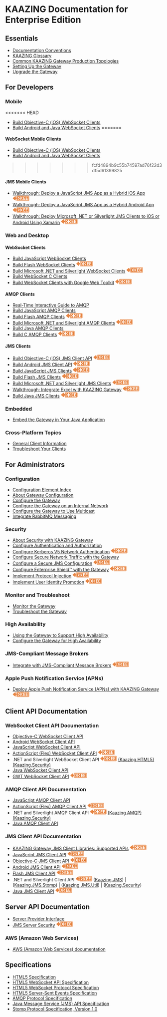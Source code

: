 KAAZING Documentation for Enterprise Edition
============================================

Essentials
----------

-   [Documentation Conventions](about/about.md)
-   [KAAZING Glossary](../kaazing-glossary.md)
-   [Common KAAZING Gateway Production Topologies](admin-reference/c_topologies.md)
-   [Setting Up the Gateway](about/setup-guide.md)
-   [Upgrade the Gateway](upgrade/o_upgrade.md)

For Developers
---------------------------------------

### Mobile

<<<<<<< HEAD
-   [Build Objective-C (iOS) WebSocket Clients](../../../../ios.client/tree/develop/ws/doc/o_dev_objc.md)
-   [Build Android and Java WebSocket Clients](https://github.com/kaazing/android.client/blob/develop/migrated/gateway.client.android/doc/o_dev_android.md)
=======
#### WebSocket Mobile Clients

-   [Build Objective-C (iOS) WebSocket Clients](dev-objc/o_dev_objc.md)
-   [Build Android and Java WebSocket Clients](dev-android/o_dev_android.md)
>>>>>>> fcfd4894b9c55b74597ad76f22d3df5d61399825

#### JMS Mobile Clients

-   [Walkthrough: Deploy a JavaScript JMS App as a Hybrid iOS App](dev-js/hybrid_ios_walkthrough.md) ![This feature is available in KAAZING Gateway - Enterprise Edition](images/enterprise-feature.png)
-   [Walkthrough: Deploy a JavaScript JMS App as a Hybrid Android App](dev-js/hybrid_android_walkthrough.md) ![This feature is available in KAAZING Gateway - Enterprise Edition](images/enterprise-feature.png)
-   [Walkthrough: Deploy Microsoft .NET or Silverlight JMS Clients to iOS or Android Using Xamarin](dev-dotnet/xamarin_dotnet_walkthrough.md) ![This feature is available in KAAZING Gateway - Enterprise Edition](images/enterprise-feature.png)

### Web and Desktop

#### WebSocket Clients

-   [Build JavaScript WebSocket Clients](https://github.com/kaazing/javascript.client/blob/develop/gateway/doc/o_dev_js.md)
-   [Build Flash WebSocket Clients](dev-flash/o_dev_flash.md) ![This feature is available in KAAZING Gateway - Enterprise Edition](images/enterprise-feature.png)
-   [Build Microsoft .NET and Silverlight WebSocket Clients](dev-dotnet/o_dev_dotnet.md) ![This feature is available in KAAZING Gateway - Enterprise Edition](images/enterprise-feature.png)
-   [Build WebSocket C Clients](dev-c/o_dev_c_websocket.md)
-   [Build WebSocket Clients with Google Web Toolkit](dev-gwt/p_dev_gwt.md) ![This feature is available in KAAZING Gateway - Enterprise Edition](images/enterprise-feature.png)

#### AMQP Clients

-   [Real-Time Interactive Guide to AMQP](guide-amqp.md)
-   [Build JavaScript AMQP Clients](dev-js/o_dev_js_amqp.md)
-   [Build Flash AMQP Clients](dev-flash/o_dev_flash_amqp.md) ![This feature is available in KAAZING Gateway - Enterprise Edition](images/enterprise-feature.png)
-   [Build Microsoft .NET and Silverlight AMQP Clients](dev-dotnet/o_dev_dotnet_amqp.md) ![This feature is available in KAAZING Gateway - Enterprise Edition](images/enterprise-feature.png)
-   [Build Java AMQP Clients](dev-java/o_dev_java_amqp.md)
-   [Build C AMQP Clients](dev-c/o_dev_c_amqp.md) ![This feature is available in KAAZING Gateway - Enterprise Edition](images/enterprise-feature.png)

#### JMS Clients

-   [Build Objective-C (iOS) JMS Client API](dev-objc/o_dev_objc.md) ![This feature is available in KAAZING Gateway - Enterprise Edition](images/enterprise-feature.png)
-   [Build Android JMS Client API](dev-android/o_dev_android.md) ![This feature is available in KAAZING Gateway - Enterprise Edition](images/enterprise-feature.png)
-   [Build JavaScript JMS Clients](dev-js/o_dev_js.md) ![This feature is available in KAAZING Gateway - Enterprise Edition](images/enterprise-feature.png)
-   [Build Flash JMS Clients](dev-flash/o_dev_flash.md) ![This feature is available in KAAZING Gateway - Enterprise Edition](images/enterprise-feature.png)
-   [Build Microsoft .NET and Silverlight JMS Clients](dev-dotnet/o_dev_dotnet.md) ![This feature is available in KAAZING Gateway - Enterprise Edition](images/enterprise-feature.png)
-   [Walkthrough: Integrate Excel with KAAZING Gateway](dev-excel/excel_jms_walkthrough.md) ![This feature is available in KAAZING Gateway - Enterprise Edition](images/enterprise-feature.png)
-   [Build Java JMS Clients](dev-java/o_dev_java.md) ![This feature is available in KAAZING Gateway - Enterprise Edition](images/enterprise-feature.png)

### Embedded

-   [Embed the Gateway in Your Java Application](embedded/o_embed.md)

### Cross-Platform Topics

-   [General Client Information](dev-general/c_general_client_information.md)
-   [Troubleshoot Your Clients](troubleshooting/p_dev_troubleshoot.md)

For Administrators
------------------

### Configuration

-   [Configuration Element Index](admin-reference/r_conf_elementindex.md)
-   [About Gateway Configuration](admin-reference/c_configure_gateway_concepts.md)
-   [Configure the Gateway](admin-reference/o_conf_checklist.md)
-   [Configure the Gateway on an Internal Network](internal-network/p_network_addresses.md)
-   [Configure the Gateway to Use Multicast](multicast/p_admin_multicast.md)
-   [Integrate RabbitMQ Messaging](integration-amqp/p_amqp_integrate_rabbitmq.md)

### Security

-   [About Security with KAAZING Gateway](security/c_security_about.md)
-   [Configure Authentication and Authorization](security/o_aaa_config_authentication.md)
-   [Configure Kerberos V5 Network Authentication](security/o_krb.md) ![This feature is available in KAAZING Gateway - Enterprise Edition](images/enterprise-feature.png)
-   [Configure Secure Network Traffic with the Gateway](security/o_tls.md)
-   [Configure a Secure JMS Configuration](security/o_jms_secure.md) ![This feature is available in KAAZING Gateway - Enterprise Edition](images/enterprise-feature.png)
-   [Configure Enterprise Shield™ with the Gateway](enterprise-shield/o_enterprise_shield_checklist.md) ![This feature is available in KAAZING Gateway - Enterprise Edition](images/enterprise-feature.png)
-   [Implement Protocol Injection](security/p_aaa_inject.md) ![This feature is available in KAAZING Gateway - Enterprise Edition](images/enterprise-feature.png)
-   [Implement User Identity Promotion](security/p_aaa_userid_promo.md) ![This feature is available in KAAZING Gateway - Enterprise Edition](images/enterprise-feature.png)

### Monitor and Troubleshoot

-   [Monitor the Gateway](management/o_admin_monitor.md)
-   [Troubleshoot the Gateway](troubleshooting/o_ts.md)

### High Availability

-   [Using the Gateway to Support High Availability](high-availability/u_ha.md)
-   [Configure the Gateway for High Availability](high-availability/o_ha.md)

### JMS-Compliant Message Brokers
-   [Integrate with JMS-Compliant Message Brokers](integration-jms/o_jms_integrate.md) ![This feature is available in KAAZING Gateway - Enterprise Edition](images/enterprise-feature.png)

### Apple Push Notification Service (APNs)
-   [Deploy Apple Push Notification Service (APNs) with KAAZING Gateway](apns/o_apns.md) ![This feature is available in KAAZING Gateway - Enterprise Edition](images/enterprise-feature.png)

Client API Documentation
------------------------

### WebSocket Client API Documentation

-   [Objective-C WebSocket Client API](apidoc/client/ios/gateway/index.md)
-   [Android WebSocket Client API](http://developer.kaazing.com/documentation/5.0/apidoc/client/java/gateway/index.html)
-   [JavaScript WebSocket Client API](apidoc/client/javascript/gateway/index.md)
-   [ActionScript (Flex) WebSocket Client API](http://developer.kaazing.com/documentation/5.0/apidoc/client/flash/gateway/index.html) ![This feature is available in KAAZING Gateway - Enterprise Edition](images/enterprise-feature.png)
-   .NET and Silverlight WebSocket Client API  ![This feature is available in KAAZING Gateway - Enterprise Edition](images/enterprise-feature.png)
    [(Kaazing.HTML5)](http://developer.kaazing.com/documentation/5.0/apidoc/client/dotnet/gateway/html/N_Kaazing_HTML5.htm)
    [(Kaazing.Security)](apidoc/client/dotnet/gateway/html/N_Kaazing_Security.htm)
-   [Java WebSocket Client API](http://developer.kaazing.com/documentation/5.0/apidoc/client/java/gateway/index.html)
-   [GWT WebSocket Client API](apidoc/client/gwt/gateway/index.md)  ![This feature is available in KAAZING Gateway - Enterprise Edition](images/enterprise-feature.png)

### AMQP Client API Documentation

-   [JavaScript AMQP Client API](apidoc/client/javascript/amqp/index.md)
-   [ActionScript (Flex) AMQP Client API](http://developer.kaazing.com/documentation/5.0/apidoc/client/flash/amqp/index.html) ![This feature is available in KAAZING Gateway - Enterprise Edition](images/enterprise-feature.png)
-   .NET and Silverlight AMQP Client API  ![This feature is available in KAAZING Gateway - Enterprise Edition](images/enterprise-feature.png)
    [(Kaazing AMQP)](apidoc/client/dotnet/html/N_Kaazing_AMQP.htm)
    [(Kaazing.Security)](apidoc/client/dotnet/gateway/html/N_Kaazing_Security.htm)
-   [Java AMQP Client API](apidoc/client/java/amqp/index.md)

### JMS Client API Documentation

-   [KAAZING Gateway JMS Client Libraries: Supported APIs](about/kaazing-jms-api.md) ![This feature is available in KAAZING Gateway - Enterprise Edition](images/enterprise-feature.png)
-   [JavaScript JMS Client API](apidoc/client/javascript/jms/index.md?JmsConnectionFactory) ![This feature is available in KAAZING Gateway - Enterprise Edition](images/enterprise-feature.png)
-   [Objective-C JMS Client API](apidoc/client/ios/jms/KMStompJMS/index.md) ![This feature is available in KAAZING Gateway - Enterprise Edition](images/enterprise-feature.png)
-   [Android JMS Client API](http://developer.kaazing.com/documentation/jms/4.0/apidoc/client/android/jms/index.html) ![This feature is available in KAAZING Gateway - Enterprise Edition](images/enterprise-feature.png)
-   [Flash JMS Client API](apidoc/client/flash/jms/index.md) ![This feature is available in KAAZING Gateway - Enterprise Edition](images/enterprise-feature.png)
-   .NET and Silverlight Client API ![This feature is available in KAAZING Gateway - Enterprise Edition](images/enterprise-feature.png) ([Kaazing.JMS](apidoc/client/dotnet/jms/html/N_Kaazing_JMS.htm)) | ([Kaazing.JMS.Stomp](apidoc/client/dotnet/jms/html/N_Kaazing_JMS_Stomp.htm)) | ([Kaazing.JMS.Util](apidoc/client/dotnet/jms/html/N_Kaazing_JMS_Util.htm)) | ([Kaazing.Security](apidoc/client/dotnet/gateway/html/N_Kaazing_Security.htm))
-   [Java JMS Client API](apidoc/client/java/jms/index.md) ![This feature is available in KAAZING Gateway - Enterprise Edition](images/enterprise-feature.png)

Server API Documentation
------------------------

-   [Server Provider Interface](apidoc/server/gateway/server/spi/index.md)
-   [JMS Server Security](apidoc/server/jms/server/spi/index.md) ![This feature is available in KAAZING Gateway - Enterprise Edition](images/enterprise-feature.png)

### AWS (Amazon Web Services)
-   [AWS (Amazon Web Services) documentation](../aws/marketplace/index.md)

Specifications
--------------

-   [HTML5 Specification](http://www.w3.org/TR/html5/)
-   [HTML5 WebSocket API Specification](http://dev.w3.org/html5/websockets/)
-   [HTML5 WebSocket Protocol Specification](http://tools.ietf.org/html/rfc6455)
-   [HTML5 Server-Sent Events Specification](http://dev.w3.org/html5/eventsource/)
-   [AMQP Protocol Specification](http://www.amqp.org/)
-   [Java Message Service (JMS) API Specification](http://www.oracle.com/technetwork/java/docs-136352.html)
-   [Stomp Protocol Specification, Version 1.0](http://stomp.github.io/stomp-specification-1.0.html)
